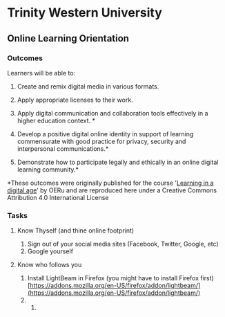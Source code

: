 # Trinity Western University

## Online Learning Orientation

### Outcomes

Learners will be able to:

1. Create and remix digital media in various formats.
2. Apply appropriate licenses to their work.
3. Apply digital communication and collaboration tools effectively in a higher education context. \*
4. Develop a positive digital online identity in support of learning commensurate with good practice for privacy, security and interpersonal communications.\*

5. Demonstrate how to participate legally and ethically in an online digital learning community.\*

\*These outcomes were originally published for the course '[Learning in a digital age](https://oeru.org/oeru-partners/otago-polytechnic/learning-in-a-digital-age/)' by OERu and are reproduced here under a Creative Commons Attribution 4.0 International License

### Tasks

1. Know Thyself \(and thine online footprint\)  
   1. Sign out of your social media sites \(Facebook, Twitter, Google, etc\)  
   2. Google yourself

2. Know who follows you
   1. Install LightBeam in Firefox \(you might have to install Firefox first\) [https://addons.mozilla.org/en-US/firefox/addon/lightbeam/](https://addons.mozilla.org/en-US/firefox/addon/lightbeam/)
   2. 1. 



